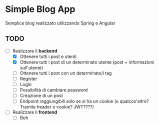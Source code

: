 # Simple Blog App
 Semplice blog realizzato utilizzando Spring e Angular

## TODO
- [ ] Realizzare il **backend**
  - [x] Ottenere tutti i post e utenti
  - [x] Ottenere tutti i post di un determinato utente (post + informazioni sull'utente)
  - [ ] Ottenere tutti i post con un determinato/i tag
  - [ ] Register
  - [ ] Login
  - [ ] Possibilità di cambiare password
  - [ ] Creazione di un post
  - [ ] Endpoint raggiungibili solo se si ha un cookie (o qualcos'altro? Tramite header o cookie? JWT????)

- [ ] Realizzare il **frontend**
  - [ ] Boh
